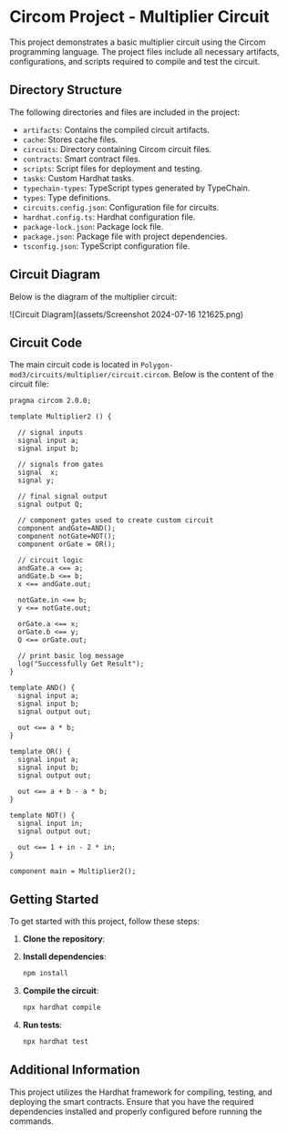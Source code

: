 # Circom Project - Multiplier Circuit

This project demonstrates a basic multiplier circuit using the Circom programming language. The project files include all necessary artifacts, configurations, and scripts required to compile and test the circuit.

## Directory Structure

The following directories and files are included in the project:

- `artifacts`: Contains the compiled circuit artifacts.
- `cache`: Stores cache files.
- `circuits`: Directory containing Circom circuit files.
- `contracts`: Smart contract files.
- `scripts`: Script files for deployment and testing.
- `tasks`: Custom Hardhat tasks.
- `typechain-types`: TypeScript types generated by TypeChain.
- `types`: Type definitions.
- `circuits.config.json`: Configuration file for circuits.
- `hardhat.config.ts`: Hardhat configuration file.
- `package-lock.json`: Package lock file.
- `package.json`: Package file with project dependencies.
- `tsconfig.json`: TypeScript configuration file.

## Circuit Diagram

Below is the diagram of the multiplier circuit:

![Circuit Diagram](assets/Screenshot 2024-07-16 121625.png)

## Circuit Code

The main circuit code is located in `Polygon-mod3/circuits/multiplier/circuit.circom`. Below is the content of the circuit file:

```circom
pragma circom 2.0.0;

template Multiplier2 () {  

  // signal inputs
  signal input a;
  signal input b;

  // signals from gates
  signal  x;
  signal y;

  // final signal output
  signal output Q;

  // component gates used to create custom circuit
  component andGate=AND();
  component notGate=NOT();
  component orGate = OR();

  // circuit logic
  andGate.a <== a;
  andGate.b <== b;
  x <== andGate.out;

  notGate.in <== b;
  y <== notGate.out;

  orGate.a <== x;
  orGate.b <== y;
  Q <== orGate.out;

  // print basic log message
  log("Successfully Get Result");
}

template AND() {
  signal input a;
  signal input b;
  signal output out;

  out <== a * b;
}

template OR() {
  signal input a;
  signal input b;
  signal output out;

  out <== a + b - a * b;
}

template NOT() {
  signal input in;
  signal output out;

  out <== 1 + in - 2 * in;
}

component main = Multiplier2();
```

## Getting Started

To get started with this project, follow these steps:

1. **Clone the repository**:

2. **Install dependencies**:
   ```bash
   npm install
   ```

3. **Compile the circuit**:
   ```bash
   npx hardhat compile
   ```

4. **Run tests**:
   ```bash
   npx hardhat test
   ```

## Additional Information

This project utilizes the Hardhat framework for compiling, testing, and deploying the smart contracts. Ensure that you have the required dependencies installed and properly configured before running the commands.

